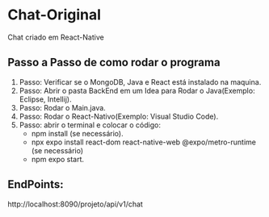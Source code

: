 # Chat-Original
Chat criado em React-Native

## Passo a Passo de como rodar o programa
 1. Passo: Verificar se o MongoDB, Java e React está instalado na maquina.  
 2. Passo: Abrir o pasta BackEnd em um Idea para Rodar o Java(Exemplo: Eclipse, Intellij).  
 3. Passo: Rodar o Main.java.  
 4. Passo: Rodar o React-Nativo(Exemplo: Visual Studio Code).    
 5. Passo: abrir o terminal e colocar o código:  
    - npm install (se necessário).
    - npx expo install react-dom react-native-web @expo/metro-runtime (se necessário)
    - npm expo start.  

## EndPoints:

http://localhost:8090/projeto/api/v1/chat
